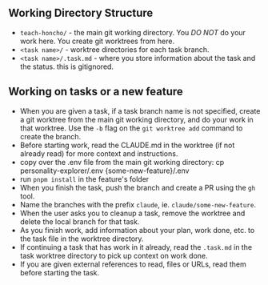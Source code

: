 ## Working Directory Structure

- `teach-honcho/` - the main git working directory. You *DO NOT* do your work here. You create git worktrees from here.
- `<task name>/` - worktree directories for each task branch.
- `<task name>/.task.md` - where you store information about the task and the status. this is gitignored.

## Working on tasks or a new feature

- When you are given a task, if a task branch name is not specified, create a git worktree from the main git working directory, and do your work in that worktree. Use the `-b` flag on the `git worktree add` command to create the branch.
- Before starting work, read the CLAUDE.md in the worktree (if not already read) for more context and instructions.
- copy over the .env file from the main git working directory: cp personality-explorer/.env {some-new-feature}/.env
- run `pnpm install` in the feature's folder
- When you finish the task, push the branch and create a PR using the `gh` tool.
- Name the branches with the prefix `claude`, ie. `claude/some-new-feature`.
- When the user asks you to cleanup a task, remove the worktree and delete the local branch for that task.
- As you finish work, add information about your plan, work done, etc. to the task file in the worktree directory.
- If continuing a task that has work in it already, read the `.task.md` in the task worktree directory to pick up context on work done.
- If you are given external references to read, files or URLs, read them before starting the task.